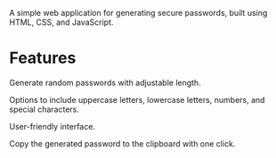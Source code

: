 A simple web application for generating secure passwords, built using HTML, CSS, and JavaScript.

<h1>Features</h1>

Generate random passwords with adjustable length.

Options to include uppercase letters, lowercase letters, numbers, and special characters.

User-friendly interface.

Copy the generated password to the clipboard with one click.
